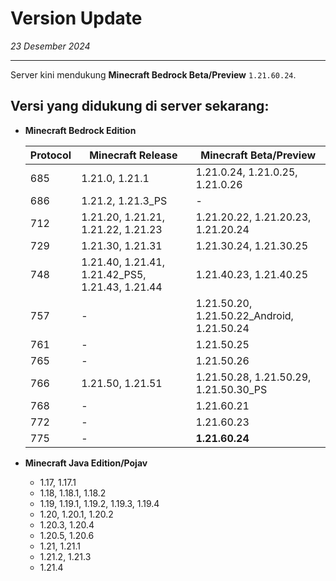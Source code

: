 # Version Update

_23 Desember 2024_

---
Server kini mendukung **Minecraft Bedrock Beta/Preview** `1.21.60.24`.

## Versi yang didukung di server sekarang:

* **Minecraft Bedrock Edition**

  | Protocol | Minecraft Release                               | Minecraft Beta/Preview                    |
  |----------|-------------------------------------------------|-------------------------------------------|
  | 685      | 1.21.0, 1.21.1                                  | 1.21.0.24, 1.21.0.25, 1.21.0.26           |
  | 686      | 1.21.2, 1.21.3_PS                               | -                                         |
  | 712      | 1.21.20, 1.21.21, 1.21.22, 1.21.23              | 1.21.20.22, 1.21.20.23, 1.21.20.24        |
  | 729      | 1.21.30, 1.21.31                                | 1.21.30.24, 1.21.30.25                    |
  | 748      | 1.21.40, 1.21.41, 1.21.42_PS5, 1.21.43, 1.21.44 | 1.21.40.23, 1.21.40.25                    |
  | 757      | -                                               | 1.21.50.20, 1.21.50.22_Android, 1.21.50.24 |
  | 761      | -                                               | 1.21.50.25                                |
  | 765      | -                                               | 1.21.50.26                                |
  | 766      | 1.21.50, 1.21.51                                | 1.21.50.28, 1.21.50.29, 1.21.50.30_PS     |
  | 768      | -                                               | 1.21.60.21                                |
  | 772      | -                                               | 1.21.60.23                                |
  | 775      | -                                               | **1.21.60.24**                            |
* **Minecraft Java Edition/Pojav**
    - 1.17, 1.17.1
    - 1.18, 1.18.1, 1.18.2
    - 1.19, 1.19.1, 1.19.2, 1.19.3, 1.19.4
    - 1.20, 1.20.1, 1.20.2
    - 1.20.3, 1.20.4
    - 1.20.5, 1.20.6
    - 1.21, 1.21.1
    - 1.21.2, 1.21.3
    - 1.21.4